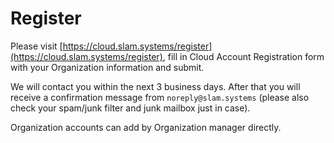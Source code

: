 # Register

Please visit [https://cloud.slam.systems/register](https://cloud.slam.systems/register), fill in Cloud Account Registration form with your Organization information and submit. 

We will contact you within the next 3 business days. After that you will receive a confirmation message from `noreply@slam.systems`  (please also check your spam/junk filter and junk mailbox just in case).

Organization accounts can add by Organization manager directly. 
